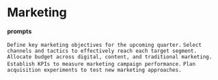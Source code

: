 # Marketing

**prompts**

`Define key marketing objectives for the upcoming quarter.`
`Select channels and tactics to effectively reach each target segment.`
`Allocate budget across digital, content, and traditional marketing.`
`Establish KPIs to measure marketing campaign performance.`
`Plan acquisition experiments to test new marketing approaches.`